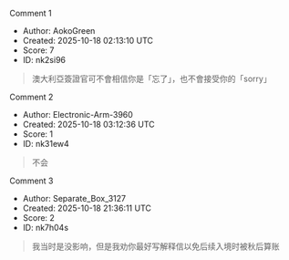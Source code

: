 Comment 1

- Author: AokoGreen
- Created: 2025-10-18 02:13:10 UTC
- Score: 7
- ID: nk2si96

> 澳大利亞簽證官可不會相信你是「忘了」，也不會接受你的「sorry」

Comment 2

- Author: Electronic-Arm-3960
- Created: 2025-10-18 03:12:36 UTC
- Score: 1
- ID: nk31ew4

> 不会

Comment 3

- Author: Separate_Box_3127
- Created: 2025-10-18 21:36:11 UTC
- Score: 2
- ID: nk7h04s

> 我当时是没影响，但是我劝你最好写解释信以免后续入境时被秋后算账
